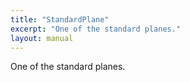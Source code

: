 ```yaml
---
title: "StandardPlane"
excerpt: "One of the standard planes."
layout: manual
---
```


One of the standard planes.





